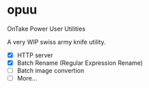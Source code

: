 # opuu
OnTake Power User Utilities

A very WIP swiss army knife utility.

- [x] HTTP server
- [x] Batch Rename (Regular Expression Rename)
- [ ] Batch image convertion
- [ ] More...
